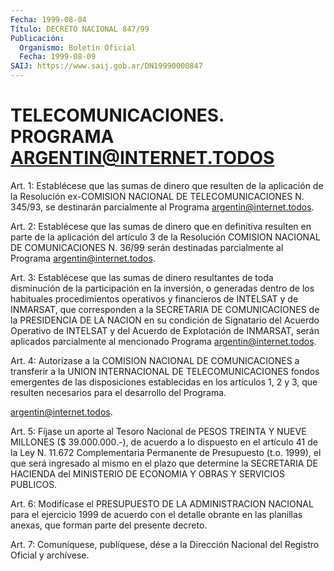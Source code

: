```yaml
---
Fecha: 1999-08-04
Título: DECRETO NACIONAL 847/99
Publicación:
  Organismo: Boletín Oficial
  Fecha: 1999-08-09
SAIJ: https://www.saij.gob.ar/DN19990000847
---
```

# TELECOMUNICACIONES. PROGRAMA ARGENTIN@INTERNET.TODOS

<a id="1"></a>
Art. 1: Establécese que las sumas de dinero que resulten de la aplicación de la Resolución ex-COMISION NACIONAL DE TELECOMUNICACIONES N. 345/93, se destinarán parcialmente al Programa argentin@internet.todos.

<a id="2"></a>
Art.  2: Establécese  que  las  sumas de dinero que en definitiva resulten en parte de la aplicación  del artículo 3 de la Resolución COMISION  NACIONAL  DE  COMUNICACIONES  N. 36/99  serán  destinadas parcialmente al Programa argentin@internet.todos.

<a id="3"></a>
Art. 3: Establécese que las sumas de dinero  resultantes  de  toda disminución de la participación en la inversión, o generadas dentro de  los  habituales  procedimientos  operativos  y  financieros  de INTELSAT  y  de  INMARSAT,  que  corresponden  a  la  SECRETARIA DE COMUNICACIONES  de  la PRESIDENCIA DE LA NACION en su condición  de Signatario del Acuerdo  Operativo  de  INTELSAT  y  del  Acuerdo de Explotación de INMARSAT, serán aplicados parcialmente al mencionado Programa argentin@internet.todos.

<a id="4"></a>
Art.  4:  Autorízase  a la COMISION NACIONAL DE COMUNICACIONES  a transferir a la UNION INTERNACIONAL  DE  TELECOMUNICACIONES  fondos emergentes de las disposiciones establecidas en los artículos  1, 2  y  3,  que  resulten  necesarios para el desarrollo del Programa.

argentin@internet.todos.

<a id="5"></a>
Art. 5: Fíjase un aporte  al  Tesoro  Nacional  de PESOS TREINTA Y NUEVE  MILLONES ($ 39.000.000.-), de acuerdo a lo dispuesto  en  el artículo  41  de  la  Ley  N. 11.672  Complementaria Permanente de Presupuesto (t.o. 1999), el que será ingresado al mismo en el plazo que determine la SECRETARIA DE HACIENDA del MINISTERIO  DE ECONOMIA Y OBRAS Y SERVICIOS PUBLICOS.

<a id="6"></a>
Art.  6: Modifícase el PRESUPUESTO DE LA ADMINISTRACION NACIONAL para el ejercicio  1999  de  acuerdo  con el detalle obrante en las planillas  anexas,  que  forman  parte  del   presente  decreto.

<a id="7"></a>
Art. 7: Comuníquese, publíquese, dése a la Dirección  Nacional del Registro  Oficial  y  archívese.